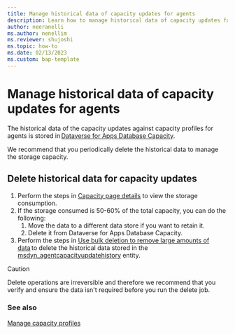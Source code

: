 ```yaml
---
title: Manage historical data of capacity updates for agents
description: Learn how to manage historical data of capacity updates for agents.
author: neeranelli
ms.author: nenellim
ms.reviewer: shujoshi
ms.topic: how-to
ms.date: 02/13/2023
ms.custom: bap-template
---
```


# Manage historical data of capacity updates for agents

The historical data of the capacity updates against capacity profiles for agents is stored in [Dataverse for Apps Database Capacity](/power-platform/admin/capacity-storage#licenses-for-the-new-storage-model).

We recommend that you periodically delete the historical data to manage the storage capacity.

## Delete historical data for capacity updates

1. Perform the steps in [Capacity page details](/power-platform/admin/capacity-storage#capacity-page-details) to view the storage consumption.
1. If the storage consumed is 50-60% of the total capacity, you can do the following:
   1. Move the data to a different data store if you want to retain it.
   1. Delete it from Dataverse for Apps Database Capacity.
1. Perform the steps in [Use bulk deletion to remove large amounts of data](/power-platform/admin/delete-bulk-records) to delete the historical data stored in the [msdyn_agentcapacityupdatehistory](developer/reference/entities/msdyn_agentcapacityupdatehistory.md) entity.

> [!CAUTION]
> Delete operations are irreversible and therefore we recommend that you verify and ensure the data isn't required before you run the delete job.

### See also

[Manage capacity profiles](capacity-profiles.md)  
